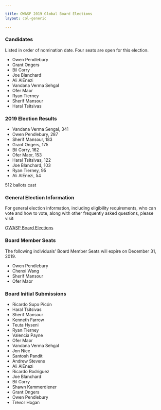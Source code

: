 ```yaml
---

title: OWASP 2019 Global Board Elections
layout: col-generic

---
```


### Candidates

Listed in order of nomination date. Four seats are open for this election.

* Owen Pendlebury
* Grant Ongers
* Bil Corry
* Joe Blanchard
* Ali AlEnezi
* Vandana Verma Sehgal
* Ofer Maor
* Ryan Tierney
* Sherif Mansour
* Haral Tsitsivas

### 2019 Election Results
* Vandana Verma Sengal, 341 
* Owen Pendlebury, 287
* Sherif Mansour, 183 
* Grant Ongers, 175 
* Bil Corry, 162 
* Ofer Maor, 153 
* Haral Tsitsivas, 122
* Joe Blanchard, 103
* Ryan Tierney, 95
* Ali AlEnezi, 54

512 ballots cast

### General Election Information 
For general election information, including eligibility requirements, who can vote and how to vote, along with other frequently 
asked questions, please visit:

[OWASP Board Elections](/elections)

### Board Member Seats 
The following individuals' Board Member Seats will expire on December 31, 2019. 

* Owen Pendlebury
* Chenxi Wang
* Sherif Mansour
* Ofer Maor

### Board Initial Submissions

* Ricardo Supo Picón
* Haral Tsitsivas
* Sherif Mansour
* Kenneth	Farrow
* Teuta Hyseni
* Ryan Tierney
* Valencia Payne
* Ofer Maor
* Vandana Verma Sehgal
* Jon Nice
* Santosh	Pandit
* Andrew Stevens
* Ali AlEnezi
* Ricardo	Rodriguez
* Joe Blanchard
* Bil Corry
* Shawn Kammerdiener
* Grant Ongers
* Owen Pendlebury
* Trevor Hogan

